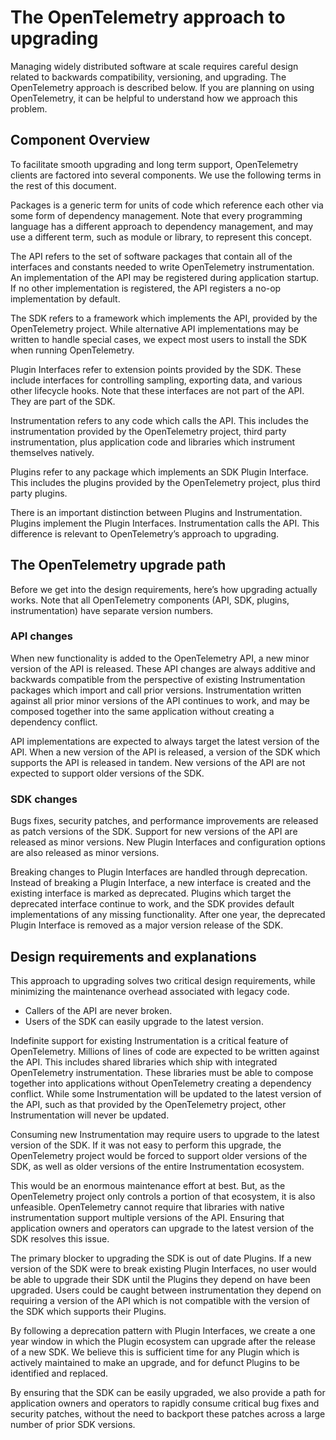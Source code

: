# The OpenTelemetry approach to upgrading

Managing widely distributed software at scale requires careful design related to backwards compatibility, versioning, and upgrading. The OpenTelemetry approach is described below. If you are planning on using OpenTelemetry, it can be helpful to understand how we approach this problem.

## Component Overview

To facilitate smooth upgrading and long term support, OpenTelemetry clients are factored into several components. We use the following terms in the rest of this document.

Packages is a generic term for units of code which reference each other via some form of dependency management. Note that every programming language has a different approach to dependency management, and may use a different term, such as module or library, to represent this concept.

The API refers to the set of software packages that contain all of the interfaces and constants needed to write OpenTelemetry instrumentation. An implementation of the API may be registered during application startup. If no other implementation is registered, the API registers a no-op implementation by default.

The SDK refers to a framework which implements the API, provided by the OpenTelemetry project. While alternative API implementations may be written to handle special cases, we expect most users to install the SDK when running OpenTelemetry.

Plugin Interfaces refer to extension points provided by the SDK. These include interfaces for controlling sampling, exporting data, and various other lifecycle hooks. Note that these interfaces are not part of the API. They are part of the SDK.

Instrumentation refers to any code which calls the API. This includes the instrumentation provided by the OpenTelemetry project, third party instrumentation, plus application code and libraries which instrument themselves natively.

Plugins refer to any package which implements an SDK Plugin Interface. This includes the plugins provided by the OpenTelemetry project, plus third party plugins.

There is an important distinction between Plugins and Instrumentation. Plugins implement the Plugin Interfaces. Instrumentation calls the API. This difference is relevant to OpenTelemetry’s approach to upgrading.

## The OpenTelemetry upgrade path

Before we get into the design requirements, here’s how upgrading actually works. Note that all OpenTelemetry components (API, SDK, plugins, instrumentation) have separate version numbers.

### API changes

When new functionality is added to the OpenTelemetry API, a new minor version of the API is released. These API changes are always additive and backwards compatible from the perspective of existing Instrumentation packages which import and call prior versions. Instrumentation written against all prior minor versions of the API continues to work, and may be composed together into the same application without creating a dependency conflict.

API implementations are expected to always target the latest version of the API. When a new version of the API is released, a version of the SDK which supports the API is released in tandem. New versions of the API are not expected to support older versions of the SDK.

### SDK changes

Bugs fixes, security patches, and performance improvements are released as patch versions of the SDK. Support for new versions of the API are released as minor versions. New Plugin Interfaces and configuration options are also released as minor versions.

Breaking changes to Plugin Interfaces are handled through deprecation. Instead of breaking a Plugin Interface, a new interface is created and the existing interface is marked as deprecated. Plugins which target the deprecated interface continue to work, and the SDK provides default implementations of any missing functionality. After one year, the deprecated Plugin Interface is removed as a major version release of the SDK.

## Design requirements and explanations

This approach to upgrading solves two critical design requirements, while minimizing the maintenance overhead associated with legacy code.

* Callers of the API are never broken.
* Users of the SDK can easily upgrade to the latest version.

Indefinite support for existing Instrumentation is a critical feature of OpenTelemetry. Millions of lines of code are expected to be written against the API. This includes shared libraries which ship with integrated OpenTelemetry instrumentation. These libraries must be able to compose together into applications without OpenTelemetry creating a dependency conflict. While some Instrumentation will be updated to the latest version of the API, such as that provided by the OpenTelemetry project, other Instrumentation will never be updated.

Consuming new Instrumentation may require users to upgrade to the latest version of the SDK. If it was not easy to perform this upgrade, the OpenTelemetry project would be forced to support older versions of the SDK, as well as older versions of the entire Instrumentation ecosystem.

This would be an enormous maintenance effort at best. But, as the OpenTelemetry project only controls a portion of that ecosystem, it is also unfeasible. OpenTelemetry cannot require that libraries with native instrumentation support multiple versions of the API. Ensuring that application owners and operators can upgrade to the latest version of the SDK resolves this issue.

The primary blocker to upgrading the SDK is out of date Plugins. If a new version of the SDK were to break existing Plugin Interfaces, no user would be able to upgrade their SDK until the Plugins they depend on have been upgraded. Users could be caught between instrumentation they depend on requiring a version of the API which is not compatible with the version of the SDK which supports their Plugins.

By following a deprecation pattern with Plugin Interfaces, we create a one year window in which the Plugin ecosystem can upgrade after the release of a new SDK. We believe this is sufficient time for any Plugin which is actively maintained to make an upgrade, and for defunct Plugins to be identified and replaced.

By ensuring that the SDK can be easily upgraded, we also provide a path for application owners and operators to rapidly consume critical bug fixes and security patches, without the need to backport these patches across a large number of prior SDK versions.
